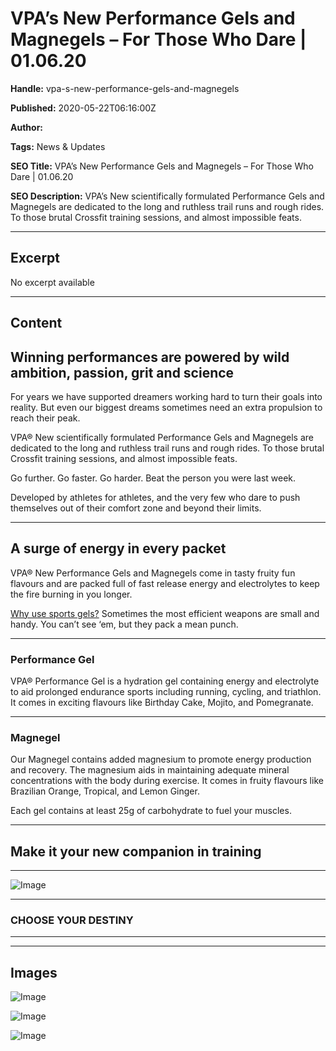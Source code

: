 # VPA’s New Performance Gels and Magnegels – For Those Who Dare | 01.06.20

**Handle:** vpa-s-new-performance-gels-and-magnegels

**Published:** 2020-05-22T06:16:00Z

**Author:**  

**Tags:** News & Updates

**SEO Title:** VPA’s New Performance Gels and Magnegels – For Those Who Dare | 01.06.20

**SEO Description:** VPA’s New scientifically formulated Performance Gels and Magnegels are dedicated to the long and ruthless trail runs and rough rides. To those brutal Crossfit training sessions, and almost impossible feats.

---

## Excerpt

No excerpt available

---

## Content

## Winning performances are powered by wild ambition, passion, grit and science

For years we have supported dreamers working hard to turn their goals into reality. But even our biggest dreams sometimes need an extra propulsion to reach their peak.

VPA® New scientifically formulated Performance Gels and Magnegels are dedicated to the long and ruthless trail runs and rough rides. To those brutal Crossfit training sessions, and almost impossible feats.

Go further. Go faster. Go harder. Beat the person you were last week.

Developed by athletes for athletes, and the very few who dare to push themselves out of their comfort zone and beyond their limits.

---

## A surge of energy in every packet

VPA® New Performance Gels and Magnegels come in tasty fruity fun flavours and are packed full of fast release energy and electrolytes to keep the fire burning in you longer.

[Why use sports gels?](/blogs/training/sports-gels-do-i-need-them) Sometimes the most efficient weapons are small and handy. You can’t see ‘em, but they pack a mean punch.

---

### Performance Gel

VPA® Performance Gel is a hydration gel containing energy and electrolyte to aid prolonged endurance sports including running, cycling, and triathlon. It comes in exciting flavours like Birthday Cake, Mojito, and Pomegranate.

---

### Magnegel

Our Magnegel contains added magnesium to promote energy production and recovery. The magnesium aids in maintaining adequate mineral concentrations with the body during exercise. It comes in fruity flavours like Brazilian Orange, Tropical, and Lemon Ginger.

Each gel contains at least 25g of carbohydrate to fuel your muscles.

---

## Make it your new companion in training

---

![Image](https://i.shgcdn.com/bd2c9e1c-c355-41f0-8357-43e8e333c12f/-/format/auto/-/preview/3000x3000/-/quality/lighter/)

---

### CHOOSE YOUR DESTINY

---

<div class="os_poll" data-path="/polls/2673678" id="os-widget-727921"></div>

---

## Images

![Image](undefined)

![Image](undefined)

![Image](undefined)

